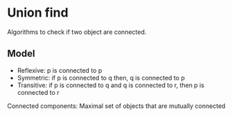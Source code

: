 # Union find

Algorithms to check if two object are connected.

## Model

- Reflexive: p is connected to p
- Symmetric: if p is connected to q then, q is connected to p
- Transitive: if p is connected to q and q is connected to r, then p is connected to r

Connected components: Maximal set of objects that are mutually connected
